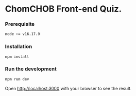 # ChomCHOB Front-end Quiz.

### Prerequisite

```bash
node >= v16.17.0
```

### Installation

```bash
npm install
```

### Run the development

```bash
npm run dev
```

Open [http://localhost:3000](http://localhost:3000) with your browser to see the result.
